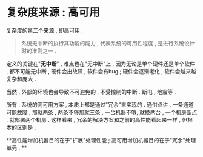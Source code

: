 # 复杂度来源 : 高可用

复杂度的第二个来源 , 即高可用 . 

> 系统无中断的执行其功能的能力 , 代表系统的可用性程度 , 是进行系统设计时的准则之一 .

定义的关键在"**无中断**" , 难点也在"无中断"上 , 因为无论是单个硬件还是单个软件 , 都不可能无中断 , 硬件会出故障 , 软件会有bug ; 硬件会逐渐老化 , 软件会越来越复杂和庞大 . 

当然 , 外部的环境也会导致不可避免的 , 不受控制的中断 . 断电 , 地震等 . 

所有 , 系统的高可用方案 , 本质上都是通过"冗余"来实现的 . 通俗点讲 , 一条通道可能故障 , 那就两条 , 两条不够那就三条 , 一台机器不够, 就换两台 , 一个机房断点 , 就部署两个机房 . 这样看来 , 冗余的解决方案和之前的高性能看起来一样 , 但根本的区别是 : 

**高性能增加机器目的在于"扩展"处理性能 ; 高可用增加机器目的在于"冗余"处理单元 . **



